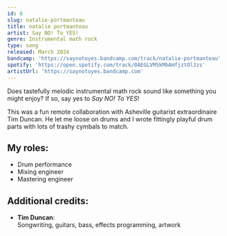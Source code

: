 ```yaml
---
id: 6
slug: natalie-portmanteau
title: natalie portmanteau
artist: Say NO! To YES!
genre: Instrumental math rock
type: song
released: March 2024
bandcamp: 'https://saynotoyes.bandcamp.com/track/natalie-portmanteau'
spotify: 'https://open.spotify.com/track/0AEGLVM5kMbAHfjztOlJzs'
artistUrl: 'https://saynotoyes.bandcamp.com'
---
```


<script>
  import MulticolBlock from '$lib/MulticolBlock.svelte';
  import TextBlock from '$lib/TextBlock.svelte';
  import ReleaseImg from '$lib/ReleaseImg.svelte';
</script>

<TextBlock>

<ReleaseImg slug="natalie-portmanteau" />

<div>

Does tastefully melodic instrumental math rock sound like something you might enjoy? If so, say yes to _Say NO! To YES_!

This was a fun remote collaboration with Asheville guitarist extraordinaire Tim Duncan. He let me loose on drums and I wrote fittingly playful drum parts with lots of trashy cymbals to match.

</div>

</TextBlock>

<MulticolBlock>
<TextBlock>

## My roles:

- Drum performance
- Mixing engineer
- Mastering engineer

</TextBlock>

<TextBlock>

## Additional credits:

- **Tim Duncan**: <br />
  Songwriting, guitars, bass, effects programming, artwork

</TextBlock>
</MulticolBlock>
